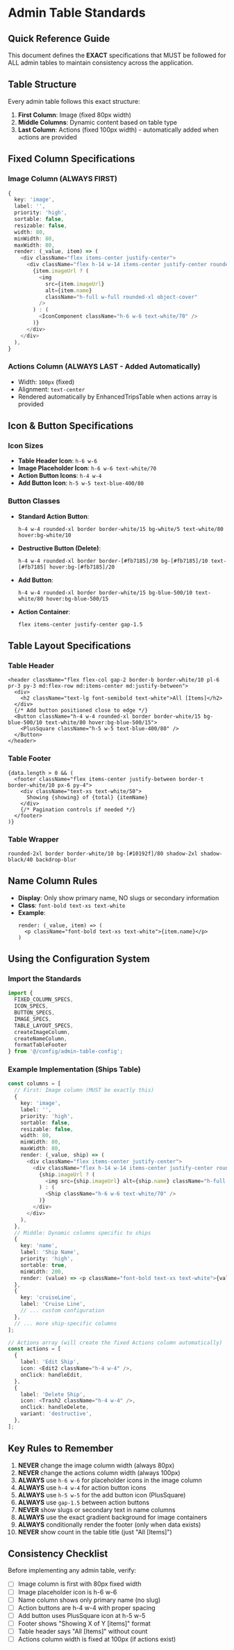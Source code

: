 # Admin Table Standards

## Quick Reference Guide

This document defines the **EXACT** specifications that MUST be followed for ALL admin tables to maintain consistency across the application.

## Table Structure

Every admin table follows this exact structure:
1. **First Column**: Image (fixed 80px width)
2. **Middle Columns**: Dynamic content based on table type
3. **Last Column**: Actions (fixed 100px width) - automatically added when actions are provided

## Fixed Column Specifications

### Image Column (ALWAYS FIRST)
```typescript
{
  key: 'image',
  label: '',
  priority: 'high',
  sortable: false,
  resizable: false,
  width: 80,
  minWidth: 80,
  maxWidth: 80,
  render: (_value, item) => (
    <div className="flex items-center justify-center">
      <div className="flex h-14 w-14 items-center justify-center rounded-xl bg-gradient-to-br from-[#22d3ee]/30 to-[#2563eb]/40 border border-white/10">
        {item.imageUrl ? (
          <img
            src={item.imageUrl}
            alt={item.name}
            className="h-full w-full rounded-xl object-cover"
          />
        ) : (
          <IconComponent className="h-6 w-6 text-white/70" />
        )}
      </div>
    </div>
  ),
}
```

### Actions Column (ALWAYS LAST - Added Automatically)
- Width: `100px` (fixed)
- Alignment: `text-center`
- Rendered automatically by EnhancedTripsTable when actions array is provided

## Icon & Button Specifications

### Icon Sizes
- **Table Header Icon**: `h-6 w-6`
- **Image Placeholder Icon**: `h-6 w-6 text-white/70`
- **Action Button Icons**: `h-4 w-4`
- **Add Button Icon**: `h-5 w-5 text-blue-400/80`

### Button Classes
- **Standard Action Button**:
  ```
  h-4 w-4 rounded-xl border border-white/15 bg-white/5 text-white/80 hover:bg-white/10
  ```
- **Destructive Button (Delete)**:
  ```
  h-4 w-4 rounded-xl border border-[#fb7185]/30 bg-[#fb7185]/10 text-[#fb7185] hover:bg-[#fb7185]/20
  ```
- **Add Button**:
  ```
  h-4 w-4 rounded-xl border border-white/15 bg-blue-500/10 text-white/80 hover:bg-blue-500/15
  ```
- **Action Container**:
  ```
  flex items-center justify-center gap-1.5
  ```

## Table Layout Specifications

### Table Header
```tsx
<header className="flex flex-col gap-2 border-b border-white/10 pl-6 pr-3 py-3 md:flex-row md:items-center md:justify-between">
  <div>
    <h2 className="text-lg font-semibold text-white">All [Items]</h2>
  </div>
  {/* Add button positioned close to edge */}
  <Button className="h-4 w-4 rounded-xl border border-white/15 bg-blue-500/10 text-white/80 hover:bg-blue-500/15">
    <PlusSquare className="h-5 w-5 text-blue-400/80" />
  </Button>
</header>
```

### Table Footer
```tsx
{data.length > 0 && (
  <footer className="flex items-center justify-between border-t border-white/10 px-6 py-4">
    <div className="text-xs text-white/50">
      Showing {showing} of {total} {itemName}
    </div>
    {/* Pagination controls if needed */}
  </footer>
)}
```

### Table Wrapper
```
rounded-2xl border border-white/10 bg-[#10192f]/80 shadow-2xl shadow-black/40 backdrop-blur
```

## Name Column Rules
- **Display**: Only show primary name, NO slugs or secondary information
- **Class**: `font-bold text-xs text-white`
- **Example**:
  ```tsx
  render: (_value, item) => (
    <p className="font-bold text-xs text-white">{item.name}</p>
  )
  ```

## Using the Configuration System

### Import the Standards
```typescript
import {
  FIXED_COLUMN_SPECS,
  ICON_SPECS,
  BUTTON_SPECS,
  IMAGE_SPECS,
  TABLE_LAYOUT_SPECS,
  createImageColumn,
  createNameColumn,
  formatTableFooter
} from '@/config/admin-table-config';
```

### Example Implementation (Ships Table)
```typescript
const columns = [
  // First: Image column (MUST be exactly this)
  {
    key: 'image',
    label: '',
    priority: 'high',
    sortable: false,
    resizable: false,
    width: 80,
    minWidth: 80,
    maxWidth: 80,
    render: (_value, ship) => (
      <div className="flex items-center justify-center">
        <div className="flex h-14 w-14 items-center justify-center rounded-xl bg-gradient-to-br from-[#22d3ee]/30 to-[#2563eb]/40 border border-white/10">
          {ship.imageUrl ? (
            <img src={ship.imageUrl} alt={ship.name} className="h-full w-full rounded-xl object-cover" />
          ) : (
            <Ship className="h-6 w-6 text-white/70" />
          )}
        </div>
      </div>
    ),
  },
  // Middle: Dynamic columns specific to ships
  {
    key: 'name',
    label: 'Ship Name',
    priority: 'high',
    sortable: true,
    minWidth: 200,
    render: (value) => <p className="font-bold text-xs text-white">{value}</p>,
  },
  {
    key: 'cruiseLine',
    label: 'Cruise Line',
    // ... custom configuration
  },
  // ... more ship-specific columns
];

// Actions array (will create the fixed Actions column automatically)
const actions = [
  {
    label: 'Edit Ship',
    icon: <Edit2 className="h-4 w-4" />,
    onClick: handleEdit,
  },
  {
    label: 'Delete Ship',
    icon: <Trash2 className="h-4 w-4" />,
    onClick: handleDelete,
    variant: 'destructive',
  },
];
```

## Key Rules to Remember

1. **NEVER** change the image column width (always 80px)
2. **NEVER** change the actions column width (always 100px)
3. **ALWAYS** use `h-6 w-6` for placeholder icons in the image column
4. **ALWAYS** use `h-4 w-4` for action button icons
5. **ALWAYS** use `h-5 w-5` for the add button icon (PlusSquare)
6. **ALWAYS** use `gap-1.5` between action buttons
7. **NEVER** show slugs or secondary text in name columns
8. **ALWAYS** use the exact gradient background for image containers
9. **ALWAYS** conditionally render the footer (only when data exists)
10. **NEVER** show count in the table title (just "All [Items]")

## Consistency Checklist

Before implementing any admin table, verify:
- [ ] Image column is first with 80px fixed width
- [ ] Image placeholder icon is h-6 w-6
- [ ] Name column shows only primary name (no slug)
- [ ] Action buttons are h-4 w-4 with proper spacing
- [ ] Add button uses PlusSquare icon at h-5 w-5
- [ ] Footer shows "Showing X of Y [items]" format
- [ ] Table header says "All [Items]" without count
- [ ] Actions column width is fixed at 100px (if actions exist)
